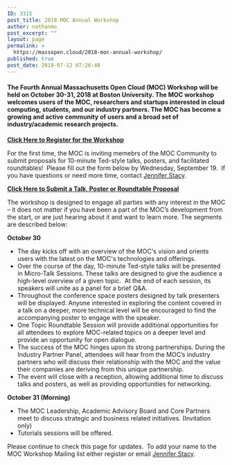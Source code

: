 ```yaml
---
ID: 3315
post_title: 2018 MOC Annual Workshop
author: nathanmo
post_excerpt: ""
layout: page
permalink: >
  https://massopen.cloud/2018-moc-annual-workshop/
published: true
post_date: 2018-07-12 07:26:48
---
```

<h4 class="entry-header">The Fourth Annual Massachusetts Open Cloud (MOC) Workshop will be held on October 30-31, 2018 at Boston University. The MOC workshop welcomes users of the MOC, researchers and startups interested in cloud computing, students, and our industry partners. The MOC has become a growing and active community of users and a broad set of industry/academic research projects.</h4>
<span style="color: #0000ff"><strong><a href="https://goo.gl/forms/Odoo53AIpieStTBx2">Click Here to Register for the Workshop</a></strong></span>

For the first time, the MOC is inviting memebrs of the MOC Community to submit proposals for 10-minute Ted-style talks, posters, and facilitated roundtables!  Please fill out the form below by Wednesday, September 19.  If you have questions or need more time, contact <a href="jstacy@bu.edu">Jennifer Stacy</a>.

<span style="color: #0000ff"><strong><a href="https://goo.gl/forms/6i2yoFQDaE7OiNmz1">Click Here to Submit a Talk, Poster or Roundtable Proposal</a></strong></span>

<span style="font-weight: 400">The workshop is designed to engage all parties with any interest in the MOC – it does not matter if you have been a part of the MOC’s development from the start, or are just hearing about it and want to learn more. The segments are described below:</span>

<b>October 30</b>
<ul>
 	<li style="font-weight: 400"><span style="font-weight: 400">The day kicks off with an overview of the MOC's vision and orients users with the latest on the MOC's technologies and offerings.</span></li>
 	<li style="font-weight: 400"><span style="font-weight: 400">Over the course of the day, 10-minute Ted-style talks will be presented in Micro-Talk Sessions. These talks are designed to give the audience a high-level overview of a given topic.  At the end of each session, its speakers will unite as a panel for a brief Q&amp;A.</span></li>
 	<li style="font-weight: 400"><span style="font-weight: 400">Throughout the conference space posters designed by talk presenters will be displayed. Anyone interested in exploring the content covered in a talk on a deeper, more technical level will be encouraged to find the accompanying poster to engage with the speaker.</span></li>
 	<li style="font-weight: 400"><span style="font-weight: 400">One Topic Roundtable Session will provide additional opportunities for all attendees to explore MOC-related topics on a deeper level and provide an opportunity for open dialogue. </span></li>
 	<li style="font-weight: 400"><span style="font-weight: 400">The success of the MOC hinges upon its strong partnerships. During the Industry Partner Panel, attendees will hear from the MOC’s industry partners who will discuss their relationship with the MOC and the value their companies are deriving from this unique partnership.</span></li>
 	<li style="font-weight: 400"><span style="font-weight: 400">The event will close with a reception, allowing additional time to discuss talks and posters, as well as providing opportunities for networking.</span></li>
</ul>
<b>October 31 (Morning)</b>
<ul>
 	<li style="font-weight: 400"><span style="font-weight: 400">The MOC Leadership, Academic Advisory Board and Core Partners meet to discuss strategic and business related initiatives. (Invitation only)</span></li>
 	<li style="font-weight: 400"><span style="font-weight: 400">Tutorials sessions will be offered.</span></li>
</ul>
Please continue to check this page for updates.  To add your name to the MOC Workshop Mailing list either register or email <a href="jstacy@bu.edu">Jennifer Stacy</a>.